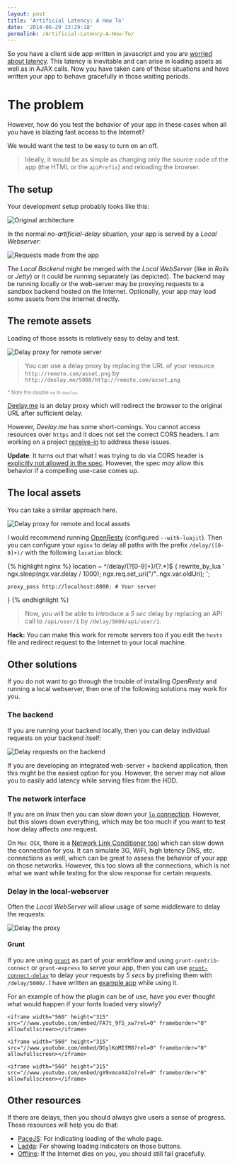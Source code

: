 ```yaml
---
layout: post
title: 'Artificial Latency: A How To'
date: '2014-06-29 13:29:18'
permalink: /Artificial-Latency-A-How-To/
---
```


So you have a client side app written in javascript and you are [worried about latency](https://www.igvita.com/2015/01/26/resilient-networking/). This latency is inevitable and can arise in loading assets as well as in AJAX calls. Now you have taken care of those situations and have written your app to behave gracefully in those waiting periods.

# The problem

However, how do you test the behavior of your app in these cases when all you have is blazing fast access to the Internet?

We would want the test to be easy to turn on an off. 

> Ideally, it would be as simple as changing only the source code of the app (the HTML or the `apiPrefix`) and reloading the browser.

## The setup

Your development setup probably looks like this:

![Original architecture](/content/images/2014/Jun/No-delay-situation.svg)

In the normal _no-artificial-delay_ situation, your app is served by a _Local Webserver_:

![Requests made from the app](/content/images/2014/Jun/No-delay-working.svg)

The _Local Backend_ might be merged with the _Local WebServer_ (like in _Rails_ or _Jetty_) or it could be running separately (as depicted). The backend may be running locally or the web-server may be proxying requests to a sandbox backend hosted on the Internet. Optionally, your app may load some assets from the internet directly.

## The remote assets

Loading of those assets is relatively easy to delay and test.

![Delay proxy for remote server](/content/images/2014/Jun/With-delay-remote.svg)

> You can use a delay proxy by replacing the URL of your resource `http://remote.com/asset.png` by `http://deelay.me/5000/http://remote.com/asset.png` 

<span style="color: grey; font-size: 0.8em;">* Note the double `ee` in `deelay`.</span>

[Deelay.me](http://deelay.me) is an delay proxy which will redirect the browser to the original URL after sufficient delay.

However, _Deelay.me_ has some short-comings. You cannot access resources over `https` and it does not set the correct CORS headers. I am working on a project [receive-in](https://github.com/musically-ut/receive-in) to address these issues.

**Update**: It turns out that what I was trying to do via CORS header is [explicitly not allowed in the spec](http://stackoverflow.com/questions/24135854/why-does-cors-specification-not-allow-redirects). However, the spec _may_ allow this behavior if a compelling use-case comes up.

## The local assets

You can take a similar approach here.

![Delay proxy for remote and local assets](/content/images/2014/Jun/With-delay-local-remote.svg)

I would recommend running [OpenResty](http://openresty.org/) (configured `--with-luajit`). Then you can configure your `nginx` to delay all paths with the prefix `/delay/([0-9]+)/` with the following `location` block:

{% highlight nginx %}
location ~ ^/delay/(?<delay>[0-9]+)/(?<oldUri>.*)$ {
    rewrite_by_lua '
        ngx.sleep(ngx.var.delay / 1000);
        ngx.req.set_uri("/"..ngx.var.oldUri);
    ';

    proxy_pass http://localhost:8000; # Your server
}
{% endhighlight %}

> Now, you will be able to introduce a _5 sec_ delay by replacing an API call to `/api/user/1` by `/delay/5000/api/user/1`.

**Hack:** You can make this work for remote servers too if you edit the `hosts` file and redirect request to the Internet to your local machine.

## Other solutions

If you do not want to go through the trouble of installing _OpenResty_ and running a local webserver, then one of the following solutions may work for you.

### The backend

If you are running your backend locally, then you can delay individual requests on your backend itself:

![Delay requests on the backend](/content/images/2014/Jun/With-delay-local-server.svg)

If you are developing an integrated web-server + backend application, then this might be the easiest option for you. However, the server may not allow you to easily add latency while serving files from the HDD.

### The network interface

If you are on _linux_ then you can slow down your [`lo` connection](http://stackoverflow.com/a/14759494/987185). However, but this slows down everything, which may be too much if you want to test how delay affects _one_ request.

On `Mac OSX`, there is a [Network Link Conditioner tool](http://nshipster.com/network-link-conditioner/) which can slow down the connection for you. It can simulate 3G, WiFi, high latency DNS, etc. connections as well, which can be great to assess the behavior of your app on those networks. However, this too slows all the connections, which is not what we want while testing for the slow response for certain requests.

### Delay in the local-webserver

Often the _Local WebServer_ will allow usage of some middleware to delay the requests:

![Delay the proxy](/content/images/2014/Jun/With-delay-proxy-server-remote.svg)

#### Grunt

If you are using [`grunt`](http://gruntjs.com/) as part of your workflow and using `grunt-contrib-connect` or `grunt-express` to serve your app, then you can use [`grunt-connect-delay`](https://www.npmjs.org/package/grunt-connect-delay) to delay your requests by _5 secs_ by prefixing them with `/delay/5000/`. I have written an [example app](https://github.com/musically-ut/grunt-connect-delay-example) while using it.

For an example of how the plugin can be of use, have you ever thought what would happen if your fonts loaded very slowly?

<div class="text-centered">

    <iframe width="560" height="315" src="//www.youtube.com/embed/FA7t_9fS_xw?rel=0" frameborder="0" allowfullscreen></iframe>

    <iframe width="560" height="315" src="//www.youtube.com/embed/DGylKoMIfM8?rel=0" frameborder="0" allowfullscreen></iframe>

    <iframe width="560" height="315" src="//www.youtube.com/embed/gX9vmcoX4Jo?rel=0" frameborder="0" allowfullscreen></iframe>
</div>

## Other resources

If there are delays, then you should always give users a sense of progress. These resources will help you do that:

 - [PaceJS](http://github.hubspot.com/pace/docs/welcome/): For indicating loading of the whole page.
 - [Ladda](http://lab.hakim.se/ladda/): For showing loading indicators on those buttons.
 - [Offline](http://github.hubspot.com/offline/docs/welcome/): If the Internet dies on you, you should still fail gracefully.
